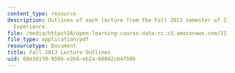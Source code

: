 ```yaml
---
content_type: resource
description: Outlines of each lecture from the Fall 2013 semester of 21L.011 The Film
  Experience.
file: /media/https%3A/open-learning-course-data-rc.s3.amazonaws.com/21l-011-the-film-experience-fall-2013/08e30130958be2b4eb2a68042cb4750b_MIT21L_011F13_lec_outlines.pdf
file_type: application/pdf
resourcetype: Document
title: Fall 2013 Lecture Outlines
uid: 08e30130-958b-e2b4-eb2a-68042cb4750b
---
```

